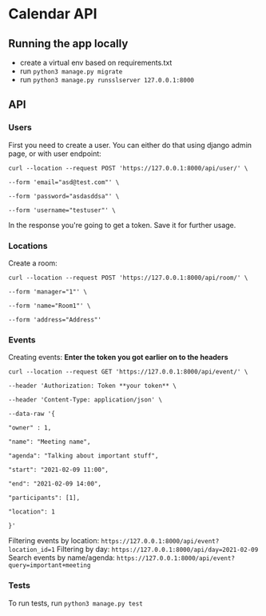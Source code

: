 # Calendar API

## Running the app locally
- create a virtual env based on requirements.txt
- run `python3 manage.py migrate`
- run `python3 manage.py runsslserver 127.0.0.1:8000`

## API
### Users
First you need to create a user. You can either do that using django admin page, or with user endpoint:
```
curl --location --request POST 'https://127.0.0.1:8000/api/user/' \

--form 'email="asd@test.com"' \

--form 'password="asdasddsa"' \

--form 'username="testuser"' \
```

In the response you're going to get a token. Save it for further usage.

### Locations
Create a room:
```
curl --location --request POST 'https://127.0.0.1:8000/api/room/' \

--form 'manager="1"' \

--form 'name="Room1"' \

--form 'address="Address"'
```
### Events
Creating events:
****Enter the token you got earlier on to the headers****
```
curl --location --request GET 'https://127.0.0.1:8000/api/event/' \

--header 'Authorization: Token **your token** \

--header 'Content-Type: application/json' \

--data-raw '{

"owner" : 1,

"name": "Meeting name",

"agenda": "Talking about important stuff",

"start": "2021-02-09 11:00",

"end": "2021-02-09 14:00",

"participants": [1],

"location": 1

}'
```

Filtering events by location:
```https://127.0.0.1:8000/api/event?location_id=1```
Filtering by day:
```https://127.0.0.1:8000/api/day=2021-02-09```
Search events by name/agenda:
```https://127.0.0.1:8000/api/event?query=important+meeting```


### Tests
To run tests, run
```python3 manage.py test```


